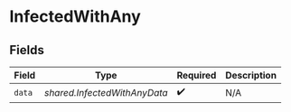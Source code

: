 # InfectedWithAny


## Fields

| Field                        | Type                         | Required                     | Description                  |
| ---------------------------- | ---------------------------- | ---------------------------- | ---------------------------- |
| `data`                       | *shared.InfectedWithAnyData* | :heavy_check_mark:           | N/A                          |